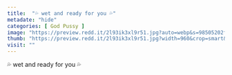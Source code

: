 ```yaml
---
title:  "💦 wet and ready for you 💦"
metadate: "hide"
categories: [ God Pussy ]
image: "https://preview.redd.it/2l93ik3xl9r51.jpg?auto=webp&s=98505202f40d683a774355f3881810fb72e9b90d"
thumb: "https://preview.redd.it/2l93ik3xl9r51.jpg?width=960&crop=smart&auto=webp&s=0d79b03da5c400597bb1b1ef2db30b954f37d06b"
visit: ""
---
```

💦 wet and ready for you 💦
